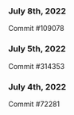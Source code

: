 ### July 8th, 2022

Commit #109078

### July 5th, 2022

Commit #314353


### July 4th, 2022

Commit #72281
